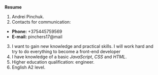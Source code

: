 **Resume**
1. Andrei Pinchuk.
2. Contacts for communication:
* **Phone:** +375445759569
* **E-mail:** pinchers17@mail
3. I want to gain new knowledge and practical skills. I will work hard and try to do everything to become a front-end developer
4. I have knowledge of a basic *JavaScript*, *CSS* and *HTML*.
5. Higher education qualification: engineer.
6. English A2 level.